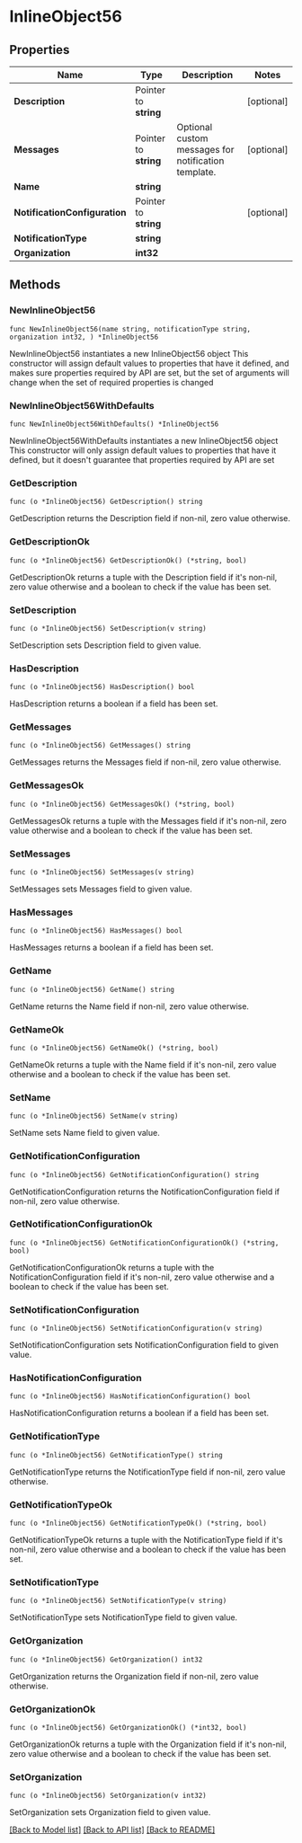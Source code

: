 # InlineObject56

## Properties

Name | Type | Description | Notes
------------ | ------------- | ------------- | -------------
**Description** | Pointer to **string** |  | [optional] 
**Messages** | Pointer to **string** | Optional custom messages for notification template. | [optional] 
**Name** | **string** |  | 
**NotificationConfiguration** | Pointer to **string** |  | [optional] 
**NotificationType** | **string** |  | 
**Organization** | **int32** |  | 

## Methods

### NewInlineObject56

`func NewInlineObject56(name string, notificationType string, organization int32, ) *InlineObject56`

NewInlineObject56 instantiates a new InlineObject56 object
This constructor will assign default values to properties that have it defined,
and makes sure properties required by API are set, but the set of arguments
will change when the set of required properties is changed

### NewInlineObject56WithDefaults

`func NewInlineObject56WithDefaults() *InlineObject56`

NewInlineObject56WithDefaults instantiates a new InlineObject56 object
This constructor will only assign default values to properties that have it defined,
but it doesn't guarantee that properties required by API are set

### GetDescription

`func (o *InlineObject56) GetDescription() string`

GetDescription returns the Description field if non-nil, zero value otherwise.

### GetDescriptionOk

`func (o *InlineObject56) GetDescriptionOk() (*string, bool)`

GetDescriptionOk returns a tuple with the Description field if it's non-nil, zero value otherwise
and a boolean to check if the value has been set.

### SetDescription

`func (o *InlineObject56) SetDescription(v string)`

SetDescription sets Description field to given value.

### HasDescription

`func (o *InlineObject56) HasDescription() bool`

HasDescription returns a boolean if a field has been set.

### GetMessages

`func (o *InlineObject56) GetMessages() string`

GetMessages returns the Messages field if non-nil, zero value otherwise.

### GetMessagesOk

`func (o *InlineObject56) GetMessagesOk() (*string, bool)`

GetMessagesOk returns a tuple with the Messages field if it's non-nil, zero value otherwise
and a boolean to check if the value has been set.

### SetMessages

`func (o *InlineObject56) SetMessages(v string)`

SetMessages sets Messages field to given value.

### HasMessages

`func (o *InlineObject56) HasMessages() bool`

HasMessages returns a boolean if a field has been set.

### GetName

`func (o *InlineObject56) GetName() string`

GetName returns the Name field if non-nil, zero value otherwise.

### GetNameOk

`func (o *InlineObject56) GetNameOk() (*string, bool)`

GetNameOk returns a tuple with the Name field if it's non-nil, zero value otherwise
and a boolean to check if the value has been set.

### SetName

`func (o *InlineObject56) SetName(v string)`

SetName sets Name field to given value.


### GetNotificationConfiguration

`func (o *InlineObject56) GetNotificationConfiguration() string`

GetNotificationConfiguration returns the NotificationConfiguration field if non-nil, zero value otherwise.

### GetNotificationConfigurationOk

`func (o *InlineObject56) GetNotificationConfigurationOk() (*string, bool)`

GetNotificationConfigurationOk returns a tuple with the NotificationConfiguration field if it's non-nil, zero value otherwise
and a boolean to check if the value has been set.

### SetNotificationConfiguration

`func (o *InlineObject56) SetNotificationConfiguration(v string)`

SetNotificationConfiguration sets NotificationConfiguration field to given value.

### HasNotificationConfiguration

`func (o *InlineObject56) HasNotificationConfiguration() bool`

HasNotificationConfiguration returns a boolean if a field has been set.

### GetNotificationType

`func (o *InlineObject56) GetNotificationType() string`

GetNotificationType returns the NotificationType field if non-nil, zero value otherwise.

### GetNotificationTypeOk

`func (o *InlineObject56) GetNotificationTypeOk() (*string, bool)`

GetNotificationTypeOk returns a tuple with the NotificationType field if it's non-nil, zero value otherwise
and a boolean to check if the value has been set.

### SetNotificationType

`func (o *InlineObject56) SetNotificationType(v string)`

SetNotificationType sets NotificationType field to given value.


### GetOrganization

`func (o *InlineObject56) GetOrganization() int32`

GetOrganization returns the Organization field if non-nil, zero value otherwise.

### GetOrganizationOk

`func (o *InlineObject56) GetOrganizationOk() (*int32, bool)`

GetOrganizationOk returns a tuple with the Organization field if it's non-nil, zero value otherwise
and a boolean to check if the value has been set.

### SetOrganization

`func (o *InlineObject56) SetOrganization(v int32)`

SetOrganization sets Organization field to given value.



[[Back to Model list]](../README.md#documentation-for-models) [[Back to API list]](../README.md#documentation-for-api-endpoints) [[Back to README]](../README.md)


